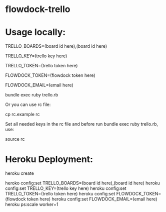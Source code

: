 flowdock-trello
===============

Usage locally:
==============

TRELLO_BOARDS=(board id here),(board id here)

TRELLO_KEY=(trello key here)

TRELLO_TOKEN=(trello token here)

FLOWDOCK_TOKEN=(flowdock token here)

FLOWDOCK_EMAIL=(email here)

bundle exec ruby trello.rb

Or you can use rc file:

  cp rc.example rc

Set all needed keys in the rc file and before run bundle exec ruby trello.rb,
use:

  source rc

Heroku Deployment:
==================

  heroku create

  heroko config:set TRELLO_BOARDS=(board id here),(board id here)
  heroku config:set TRELLO_KEY=(trello key here)
  heroku config:set TRELLO_TOKEN=(trello token here)
  heroku config:set FLOWDOCK_TOKEN=(flowdock token here)
  heroku config:set FLOWDOCK_EMAIL=(email here)
  heroku ps:scale worker=1

